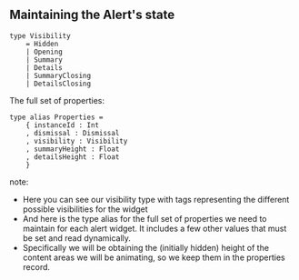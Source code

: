 ##  Maintaining the Alert's state

<pre><code class="elm">type Visibility
    = Hidden
    | Opening
    | Summary
    | Details
    | SummaryClosing
    | DetailsClosing
</code></pre>

<div class="fragment">
The full set of properties:

<pre><code class="elm">type alias Properties =
    { instanceId : Int
    , dismissal : Dismissal
    , visibility : Visibility
    , summaryHeight : Float
    , detailsHeight : Float
    }
</code></pre>
</div>

note:
* Here you can see our visibility type with tags representing the different possible visibilities
for the widget
* And here is the type alias for the full set of properties we need to maintain
for each alert widget. It includes a few other values that must be set and read dynamically.
* Specifically we will be obtaining the (initially hidden) height of the content areas
we will be animating, so we keep them in the properties record.

